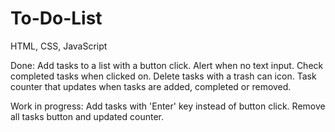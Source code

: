 # To-Do-List
HTML, CSS, JavaScript

Done:
Add tasks to a list with a button click.
Alert when no text input.
Check completed tasks when clicked on.
Delete tasks with a trash can icon.
Task counter that updates when tasks are added, completed or removed.

Work in progress:
Add tasks with 'Enter' key instead of button click.
Remove all tasks button and updated counter.